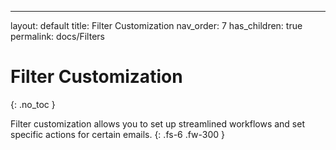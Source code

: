 ---
layout: default
title: Filter Customization
nav_order: 7
has_children: true
permalink: docs/Filters

# Filter Customization
{: .no_toc }

Filter customization allows you to set up streamlined workflows and set specific actions for certain emails.
{: .fs-6 .fw-300 }

